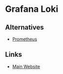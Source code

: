 # Grafana Loki

## Alternatives

- [Prometheus](/prometheus/README.md)

## Links

- [Main Website](https://grafana.com/oss/loki/)

